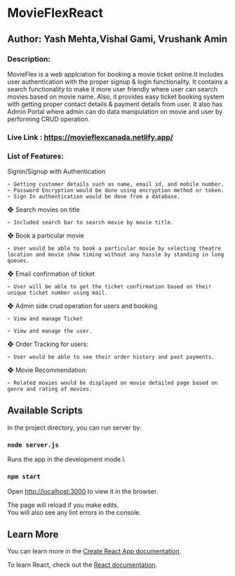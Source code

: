 # MovieFlexReact
## Author: Yash Mehta,Vishal Gami, Vrushank Amin 

### Description:

MovieFlex is a web applciation for booking a movie ticket online.It includes user authentication with the proper signup & login functionality. It contains a search functionality to make it more user friendly where user can search movies based on movie name. Also, it provides easy ticket booking system with getting proper contact details & payment details from user. It also has Admin Portal where admin can do data manipulation on movie and user by performing CRUD operation. 

### Live Link : https://movieflexcanada.netlify.app/

### List of Features:

Signin/Signup with Authentication

    ➢ Getting customer details such as name, email id, and mobile number.
    ➢ Password Encryption would be done using encryption method or token.
    ➢ Sign In authentication would be done from a database.

❖ Search movies on title

    ➢ Included search bar to search movie by movie title.

❖ Book a particular movie

    ➢ User would be able to book a particular movie by selecting theatre location and movie show timing without any hassle by standing in long queues.

❖ Email confirmation of ticket

    ➢ User will be able to get the ticket confirmation based on their unique ticket number using mail.

❖ Admin side crud operation for users and booking

    ➢ View and manage Ticket

    ➢ View and manage the user.

❖ Order Tracking for users:

    ➢ User would be able to see their order history and past payments.

❖ Movie Recommendation:

    ➢ Related movies would be displayed on movie detailed page based on genre and rating of movies.

## Available Scripts

In the project directory, you can run server by:

### `node server.js`

Runs the app in the development mode.\

### `npm start`

Open [http://localhost:3000](http://localhost:3000) to view it in the browser.

The page will reload if you make edits.\
You will also see any lint errors in the console.
## Learn More

You can learn more in the [Create React App documentation](https://facebook.github.io/create-react-app/docs/getting-started).

To learn React, check out the [React documentation](https://reactjs.org/).
